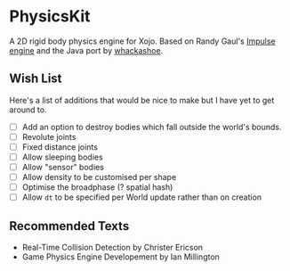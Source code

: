 # PhysicsKit
A 2D rigid body physics engine for Xojo. Based on Randy Gaul's [Impulse engine][randy's] and the Java port by [whackashoe][java port].

## Wish List
Here's a list of additions that would be nice to make but I have yet to get around to.

- [ ] Add an option to destroy bodies which fall outside the world's bounds.
- [ ] Revolute joints
- [ ] Fixed distance joints
- [ ] Allow sleeping bodies
- [ ] Allow "sensor" bodies
- [ ] Allow density to be customised per shape
- [ ] Optimise the broadphase (? spatial hash)
- [ ] Allow `dt` to be specified per World update rather than on creation

## Recommended Texts
- Real-Time Collision Detection by Christer Ericson
- Game Physics Engine Developement by Ian Millington

[randy's]: https://www.randygaul.net/projects-open-sources/impulse-engine/
[java port]: https://github.com/ClickerMonkey/ImpulseEngine